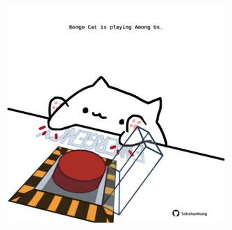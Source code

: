 <!-- built at 29/03/2024, 22:00:36 UTC -->
<p align="center">
  <img width="500" height="500" src="./ReadmeImage.svg">
</p>
